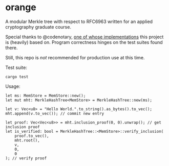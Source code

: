 # orange

A modular Merkle tree with respect to RFC6963 written for an applied cryptography graduate course.

Special thanks to @codenotary, [one of whose implementations](https://github.com/codenotary/merkletree) this project is (heavily) based on. Program correctness hinges on the test suites found there.

Still, this repo is *not* recommended for production use at this time.

Test suite:
```
cargo test
```

Usage:
```
let ms: MemStore = MemStore::new();
let mut mht: MerkleHashTree<MemStore> = MerkleHashTree::new(ms);

let v: Vec<u8> = "Hello World.".to_string().as_bytes().to_vec();
mht.append(v.to_vec()); // commit new entry

let proof: Vec<Vec<u8>> = mht.inclusion_proof(0, 0).unwrap(); // get inclusion proof
let is_verified: bool = MerkleHashTree::<MemStore>::verify_inclusion(
    proof.to_vec(),
    mht.root(),
    v,
    0,
    0
); // verify proof
```

